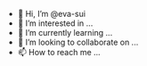 - 👋 Hi, I’m @eva-sui
- 👀 I’m interested in ...
- 🌱 I’m currently learning ...
- 💞️ I’m looking to collaborate on ...
- 📫 How to reach me ...

<!---
eva-sui/eva-sui is a ✨ special ✨ repository because its `README.md` (this file) appears on your GitHub profile.
You can click the Preview link to take a look at your changes.
--->
